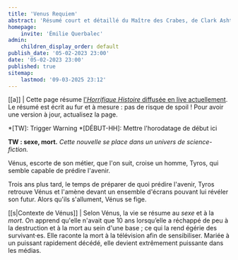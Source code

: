 ```yaml
---
title: 'Venus Requiem'
abstract: 'Résumé court et détaillé du Maître des Crabes, de Clark Ashton Smith !'
homepage:
    invite: 'Émilie Querbalec'
admin:
    children_display_order: default
publish_date: '05-02-2023 23:00'
date: '05-02-2023 23:00'
published: true
sitemap:
    lastmod: '09-03-2025 23:12'
---
```


[[a]]
| Cette page résume [l'_Horrifique Histoire_ diffusée en live actuellement](https://www.twitch.tv/vchabrette). Le résumé est écrit au fur et à mesure : pas de risque de spoil ! Pour avoir une version à jour, actualisez la page.

*[TW]: Trigger Warning
*[DÉBUT-HH]: Mettre l'horodatage de début ici

**TW : sexe, mort.** _Cette nouvelle se place dans un univers de science-fiction._

Vénus, escorte de son métier, que l'on suit, croise un homme, Tyros, qui semble capable de prédire l'avenir.

Trois ans plus tard, le temps de préparer de quoi prédire l'avenir, Tyros retrouve Vénus et l'amène devant un ensemble d'écrans pouvant lui révéler son futur. Alors qu'ils s'allument, Vénus se fige.

[[s|Contexte de Vénus]]
| Selon Vénus, la vie se résume au _sexe_ et à la _mort_. On apprend qu'elle n'avait que 10 ans lorsqu’elle a réchappé de peu à la destruction et à la mort au sein d'une base ; ce qui la rend égérie des survivant·es. Elle raconte la mort à la télévision afin de sensibiliser. Mariée à un puissant rapidement décédé, elle devient extrêmement puissante dans les médias.